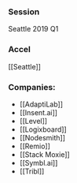 
### Session
Seattle 2019 Q1

### Accel
[[Seattle]]

### Companies:
- [[AdaptiLab]]
- [[Insent.ai]]
- [[Level]]
- [[Logixboard]]
- [[Nodesmith]]
- [[Remio]]
- [[Stack Moxie]]
- [[Symbl.ai]]
- [[Tribl]]


